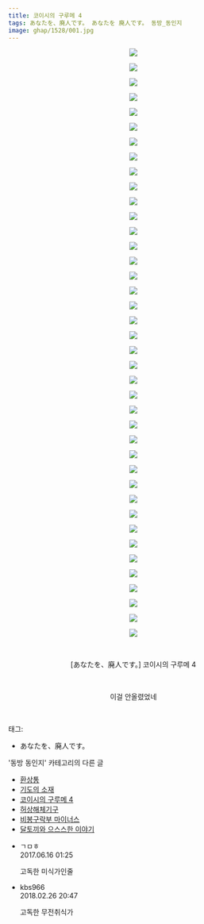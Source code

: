 ```yaml
---
title: 코이시의 구루메 4
tags: あなたを、廃人です。 あなたを 廃人です。 동방_동인지
image: ghap/1528/001.jpg
---
```

<div class="article">
<p style="text-align: center; clear: none; float: none;"><img src="{{ site.nasurl }}/ghap/1528/001.jpg"/></p>
<p style="text-align: center; clear: none; float: none;"><img src="{{ site.nasurl }}/ghap/1528/002.jpg"/></p>
<p style="text-align: center; clear: none; float: none;"><img src="{{ site.nasurl }}/ghap/1528/003.jpg"/></p>
<p style="text-align: center; clear: none; float: none;"><img src="{{ site.nasurl }}/ghap/1528/004.jpg"/></p>
<p style="text-align: center; clear: none; float: none;"><img src="{{ site.nasurl }}/ghap/1528/005.jpg"/></p>
<p style="text-align: center; clear: none; float: none;"><img src="{{ site.nasurl }}/ghap/1528/006.jpg"/></p>
<p style="text-align: center; clear: none; float: none;"><img src="{{ site.nasurl }}/ghap/1528/007.jpg"/></p>
<p style="text-align: center; clear: none; float: none;"><img src="{{ site.nasurl }}/ghap/1528/008.jpg"/></p>
<p style="text-align: center; clear: none; float: none;"><img src="{{ site.nasurl }}/ghap/1528/009.jpg"/></p>
<p style="text-align: center; clear: none; float: none;"><img src="{{ site.nasurl }}/ghap/1528/010.jpg"/></p>
<p style="text-align: center; clear: none; float: none;"><img src="{{ site.nasurl }}/ghap/1528/011.jpg"/></p>
<p style="text-align: center; clear: none; float: none;"><img src="{{ site.nasurl }}/ghap/1528/012.jpg"/></p>
<p style="text-align: center; clear: none; float: none;"><img src="{{ site.nasurl }}/ghap/1528/013.jpg"/></p>
<p style="text-align: center; clear: none; float: none;"><img src="{{ site.nasurl }}/ghap/1528/014.jpg"/></p>
<p style="text-align: center; clear: none; float: none;"><img src="{{ site.nasurl }}/ghap/1528/015.jpg"/></p>
<p style="text-align: center; clear: none; float: none;"><img src="{{ site.nasurl }}/ghap/1528/016.jpg"/></p>
<p style="text-align: center; clear: none; float: none;"><img src="{{ site.nasurl }}/ghap/1528/017.jpg"/></p>
<p style="text-align: center; clear: none; float: none;"><img src="{{ site.nasurl }}/ghap/1528/018.jpg"/></p>
<p style="text-align: center; clear: none; float: none;"><img src="{{ site.nasurl }}/ghap/1528/019.jpg"/></p>
<p style="text-align: center; clear: none; float: none;"><img src="{{ site.nasurl }}/ghap/1528/020.jpg"/></p>
<p style="text-align: center; clear: none; float: none;"><img src="{{ site.nasurl }}/ghap/1528/021.jpg"/></p>
<p style="text-align: center; clear: none; float: none;"><img src="{{ site.nasurl }}/ghap/1528/022.jpg"/></p>
<p style="text-align: center; clear: none; float: none;"><img src="{{ site.nasurl }}/ghap/1528/023.jpg"/></p>
<p style="text-align: center; clear: none; float: none;"><img src="{{ site.nasurl }}/ghap/1528/024.jpg"/></p>
<p style="text-align: center; clear: none; float: none;"><img src="{{ site.nasurl }}/ghap/1528/025.jpg"/></p>
<p style="text-align: center; clear: none; float: none;"><img src="{{ site.nasurl }}/ghap/1528/026.jpg"/></p>
<p style="text-align: center; clear: none; float: none;"><img src="{{ site.nasurl }}/ghap/1528/027.jpg"/></p>
<p style="text-align: center; clear: none; float: none;"><img src="{{ site.nasurl }}/ghap/1528/028.jpg"/></p>
<p style="text-align: center; clear: none; float: none;"><img src="{{ site.nasurl }}/ghap/1528/029.jpg"/></p>
<p style="text-align: center; clear: none; float: none;"><img src="{{ site.nasurl }}/ghap/1528/030.jpg"/></p>
<p style="text-align: center; clear: none; float: none;"><img src="{{ site.nasurl }}/ghap/1528/031.jpg"/></p>
<p style="text-align: center; clear: none; float: none;"><img src="{{ site.nasurl }}/ghap/1528/032.jpg"/></p>
<p style="text-align: center; clear: none; float: none;"><img src="{{ site.nasurl }}/ghap/1528/033.jpg"/></p>
<p style="text-align: center; clear: none; float: none;"><img src="{{ site.nasurl }}/ghap/1528/034.jpg"/></p>
<p style="text-align: center; clear: none; float: none;"><img src="{{ site.nasurl }}/ghap/1528/035.jpg"/></p>
<p style="text-align: center; clear: none; float: none;"><img src="{{ site.nasurl }}/ghap/1528/036.jpg"/></p>
<p style="text-align: center; clear: none; float: none;"><img src="{{ site.nasurl }}/ghap/1528/037.jpg"/></p>
<p style="text-align: center; clear: none; float: none;"><img src="{{ site.nasurl }}/ghap/1528/038.jpg"/></p>
<p style="text-align: center; clear: none; float: none;"><img src="{{ site.nasurl }}/ghap/1528/039.jpg"/></p>
<p style="text-align: center; clear: none; float: none;"><img src="{{ site.nasurl }}/ghap/1528/040.jpg"/></p>
<p style="text-align: center; clear: none; float: none;"><br/></p>
<p style="text-align: center; clear: none; float: none;">[あなたを、廃人です。] 코이시의 구루메 4</p>
<p style="text-align: center; clear: none; float: none;"><br/></p>
<p style="text-align: center; clear: none; float: none;">이걸 안올렸었네</p>
<p><br/></p>
</div><div class="tagTrail">
<p>태그: </p>
<ul>
<li>あなたを、廃人です。</li>
</ul>
</div><div class="another">
<p>'동방 동인지' 카테고리의 다른 글</p>
<ul>
<li><a href="/2016-08-12-ghap_1531">환상통</a></li>
<li><a href="/2016-08-12-ghap_1529">기도의 소재</a></li>
<li><a href="/2016-08-12-ghap_1528">코이시의 구루메 4</a></li>
<li><a href="/2016-08-12-ghap_1527">허상해체기구</a></li>
<li><a href="/2016-08-12-ghap_1526">비봉구락부 마이너스</a></li>
<li><a href="/2016-08-12-ghap_1525">달토끼와 으스스한 이야기</a></li>
</ul>
</div><div class="cb_module cb_fluid">
<div class="cb_wrt cb_profile">
<div class="comment">
<ul>
<li class="cb_thumb_off" id="comment15014569">
<div class="cb_comment_area">
<div class="cb_info_area">
<div class="cb_section">
<span class="cb_nick_name">ㄱㅁㅎ</span>
</div>
<div class="cb_section">
<span class="cb_date">2017.06.16 01:25 </span>
</div>
</div>
<div class="cb_dsc_comment">
<p class="cb_dsc">
											고독한 미식가인줄
										</p>
</div>
</div></li>
<li class="cb_thumb_off" id="comment15207455">
<div class="cb_comment_area">
<div class="cb_info_area">
<div class="cb_section">
<span class="cb_nick_name">kbs966</span>
</div>
<div class="cb_section">
<span class="cb_date">2018.02.26 20:47 </span>
</div>
</div>
<div class="cb_dsc_comment">
<p class="cb_dsc">
											고독한 무전취식가
										</p>
</div>
</div></li>
</ul>
</div>
</div><!-- commentList close -->
</div>